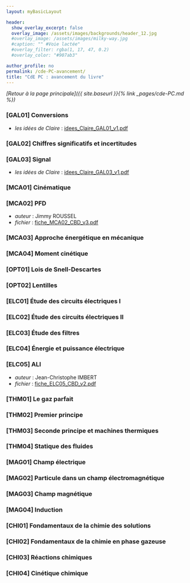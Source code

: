 ```yaml
---
layout: myBasicLayout

header:
  show_overlay_excerpt: false
  overlay_image: /assets/images/backgrounds/header_12.jpg
  #overlay_image: /assets/images/milky-way.jpg
  #caption: "" #Voie lactée"
  #overlay_filter: rgba(1, 17, 47, 0.2)
  #overlay_color: "#907ab3"

author_profile: no
permalink: /cde-PC-avancement/
title: "CdE PC : avancement du livre"
---
```


*[Retour à la page principale]({{ site.baseurl }}{% link _pages/cde-PC.md %})*


### [GAL01] Conversions

- *les idées de Claire* : [idees_Claire_GAL01_v1.pdf](idees_Claire_GAL01_v1.pdf)


### [GAL02] Chiffres significatifs et incertitudes
### [GAL03] Signal

- *les idées de Claire* : [idees_Claire_GAL03_v1.pdf](idees_Claire_GAL03_v1.pdf)


### [MCA01] Cinématique
### [MCA02] PFD

- *auteur* : Jimmy ROUSSEL
- *fichier* : [fiche_MCA02_CBD_v3.pdf](fiche_MCA02_CBD_v3.pdf)

### [MCA03] Approche énergétique en mécanique
### [MCA04] Moment cinétique


### [OPT01] Lois de Snell-Descartes
### [OPT02] Lentilles


### [ELC01] Étude des circuits électriques I
### [ELC02] Étude des circuits électriques II
### [ELC03] Étude des filtres
### [ELC04] Énergie et puissance électrique
### [ELC05] ALI

- *auteur* : Jean-Christophe IMBERT
- *fichier* : [fiche_ELC05_CBD_v2.pdf](fiche_ELC05_CBD_v2.pdf)


 



### [THM01] Le gaz parfait
### [THM02] Premier principe
### [THM03] Seconde principe et machines thermiques
### [THM04] Statique des fluides


### [MAG01] Champ électrique
### [MAG02] Particule dans un champ électromagnétique
### [MAG03] Champ magnétique
### [MAG04] Induction


### [CHI01] Fondamentaux de la chimie des solutions
### [CHI02] Fondamentaux de la chimie en phase gazeuse
### [CHI03] Réactions chimiques
### [CHI04] Cinétique chimique